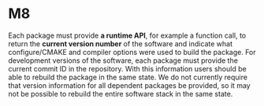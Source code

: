 # M8

Each package must provide **a runtime API**, for example a function call, to 
return the **current
version number** of the software and indicate what configure/CMAKE and compiler 
options were used
to build the package. For development versions of the software, each package 
must provide the
current commit ID in the repository. With this information users should be able 
to rebuild the package
in the same state. We do not currently require that version information for all 
dependent packages be
provided, so it may not be possible to rebuild the entire software stack in the 
same state.

